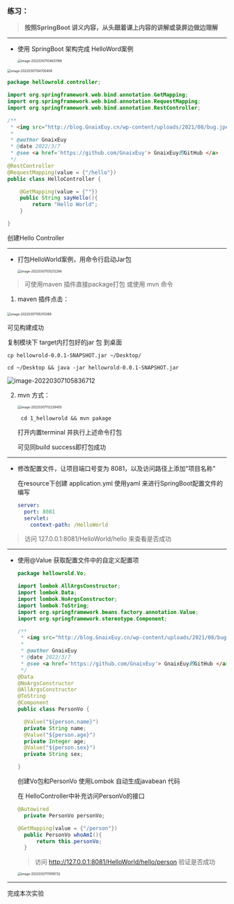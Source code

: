 ### 练习：

> **按照SpringBoot 讲义内容，从头跟着课上内容的讲解或录屏边做边理解**

---

* 使用 SpringBoot 架构完成 HelloWord案例

  <img src="HelloWorld.assets/image-20220307104633168.png" alt="image-20220307104633168" style="zoom:50%;" />

<img src="HelloWorld.assets/image-20220307104700408.png" alt="image-20220307104700408" style="zoom:50%;" />

```java
package hellowrold.controller;

import org.springframework.web.bind.annotation.GetMapping;
import org.springframework.web.bind.annotation.RequestMapping;
import org.springframework.web.bind.annotation.RestController;

/**
 * <img src="http://blog.GnaixEuy.cn/wp-content/uploads/2021/08/bug.jpeg"/>
 *
 * @author GnaixEuy
 * @date 2022/3/7
 * @see <a href='https://github.com/GnaixEuy'> GnaixEuy的GitHub </a>
 */
@RestController
@RequestMapping(value = {"/hello"})
public class HelloController {

	@GetMapping(value = {""})
	public String sayHello(){
		return "Hello World";
	}

}

```

创建Hello Controller

---

* 打包HelloWorld案例，用命令行启动Jar包

  <img src="HelloWorld.assets/image-20220307105212294.png" alt="image-20220307105212294" style="zoom:50%;" />

> 可使用maven 插件直接package打包 或使用 mvn 命令

1. maven 插件点击：

​	<img src="HelloWorld.assets/image-20220307105315369.png" alt="image-20220307105315369" style="zoom:50%;" />

可见构建成功

复制模块下 target内打包好的jar 包 到桌面

```shell
cp hellowrold-0.0.1-SNAPSHOT.jar ~/Desktop/
```

```shell
cd ~/Desktop && java -jar hellowrold-0.0.1-SNAPSHOT.jar
```

![image-20220307105836712](HelloWorld.assets/image-20220307105836712.png)

2. mvn 方式：

   <img src="HelloWorld.assets/image-20220307112229405.png" alt="image-20220307112229405" style="zoom:50%;" />

   ``` shell
    cd 1_hellowrold && mvn pakage
   ```

   打开内置terminal 并执行上述命令打包

   可见同build success即打包成功

---

* 修改配置文件，让项目端口号变为 8081，以及访问路径上添加“项目名称”

  在resource下创建 application.yml 使用yaml 来进行SpringBoot配置文件的编写

  ```yaml
  server:
    port: 8081
    servlet:
      context-path: /HelloWorld
  ```

> 访问 127.0.0.1:8081/HelloWorld/hello 来查看是否成功

---

* 使用@Value 获取配置文件中的自定义配置项

  ```java
  package hellowrold.Vo;
  
  import lombok.AllArgsConstructor;
  import lombok.Data;
  import lombok.NoArgsConstructor;
  import lombok.ToString;
  import org.springframework.beans.factory.annotation.Value;
  import org.springframework.stereotype.Component;
  
  /**
   * <img src="http://blog.GnaixEuy.cn/wp-content/uploads/2021/08/bug.jpeg"/>
   *
   * @author GnaixEuy
   * @date 2022/3/7
   * @see <a href='https://github.com/GnaixEuy'> GnaixEuy的GitHub </a>
   */
  @Data
  @NoArgsConstructor
  @AllArgsConstructor
  @ToString
  @Component
  public class PersonVo {
  
  	@Value("${person.name}")
  	private String name;
  	@Value("${person.age}")
  	private Integer age;
  	@Value("${person.sex}")
  	private String sex;
  
  }
  ```

  创建Vo包和PersonVo 使用Lombok 自动生成javabean 代码

  在 HelloController中补充访问PersonVo的接口

  ```java
  @Autowired
  	private PersonVo personVo;
  
  @GetMapping(value = {"/person"})
  	public PersonVo whoAmI(){
  		return this.personVo;
  	}
  ```

  > 访问 http://127.0.0.1:8081/HelloWorld/hello/person 验证是否成功

  <img src="HelloWorld.assets/image-20220307111919732.png" alt="image-20220307111919732" style="zoom:50%;" />

---

完成本次实验